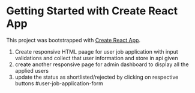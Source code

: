 # Getting Started with Create React App

This project was bootstrapped with [Create React App](https://github.com/facebook/create-react-app).


1. Create responsive HTML paage for user job application with input validations and collect that user information and store in api given
2. create another responsive page for admin dashboard to display all the applied users
3. update the status as shortlisted/rejected by clicking on respective buttons
 #user-job-application-form

